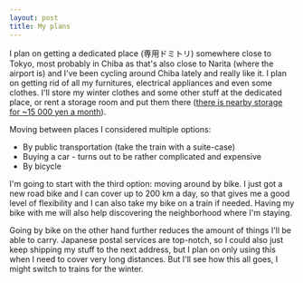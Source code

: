 ```yaml
---
layout: post
title: My plans
---
```


I plan on getting a dedicated place (専用ドミトリ) somewhere close to Tokyo, most probably in Chiba as that's also close to Narita (where the airport is) and I've been cycling around Chiba lately and really like it. I plan on getting rid of all my furnitures, electrical appliances and even some clothes. I'll store my winter clothes and some other stuff at the dedicated place, or rent a storage room and put them there ([there is nearby storage for ~15 000 yen a month](https://www.hello-storage.com/tokyo/taitoku/detail/5070/)).

Moving between places I considered multiple options:

* By public transportation (take the train with a suite-case)
* Buying a car - turns out to be rather complicated and expensive
* By bicycle

I'm going to start with the third option: moving around by bike. I just got a new road bike and I can cover up to 200 km a day, so that gives me a good level of flexibility and I can also take my bike on a train if needed. Having my bike with me will also help discovering the neighborhood where I'm staying.

Going by bike on the other hand further reduces the amount of things I'll be able to carry. Japanese postal services are top-notch, so I could also just keep shipping my stuff to the next address, but I plan on only using this when I need to cover very long distances. But I'll see how this all goes, I might switch to trains for the winter.
